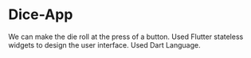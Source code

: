 # Dice-App
We can make the die roll at the press of a button. Used Flutter stateless widgets to design the user interface. Used Dart Language. 
